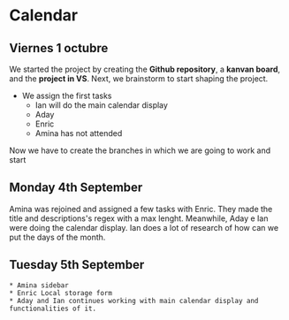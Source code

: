 # Calendar

## Viernes 1 octubre ##

We started the project by creating the **Github repository**, a **kanvan board**, and the **project in VS**.
Next, we brainstorm to start shaping the project.
* We assign the first tasks
    * Ian will do the main calendar display
    * Aday
    * Enric
    * Amina has not attended

Now we have to create the branches in which we are going to work and start

## Monday 4th September

Amina was rejoined and assigned a few tasks with Enric. 
They made the title and descriptions's regex with a max lenght. 
Meanwhile, Aday e Ian were doing the calendar display. 
Ian does a lot of research of how can we put the days of the month.

## Tuesday 5th September


    * Amina sidebar
    * Enric Local storage form
    * Aday and Ian continues working with main calendar display and functionalities of it.